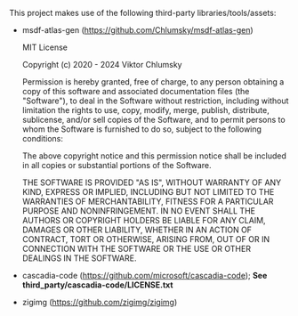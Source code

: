 This project makes use of the following third-party libraries/tools/assets:
- msdf-atlas-gen (https://github.com/Chlumsky/msdf-atlas-gen)
    
    MIT License

    Copyright (c) 2020 - 2024 Viktor Chlumsky

    Permission is hereby granted, free of charge, to any person obtaining a copy
    of this software and associated documentation files (the "Software"), to deal
    in the Software without restriction, including without limitation the rights
    to use, copy, modify, merge, publish, distribute, sublicense, and/or sell
    copies of the Software, and to permit persons to whom the Software is
    furnished to do so, subject to the following conditions:

    The above copyright notice and this permission notice shall be included in all
    copies or substantial portions of the Software.

    THE SOFTWARE IS PROVIDED "AS IS", WITHOUT WARRANTY OF ANY KIND, EXPRESS OR
    IMPLIED, INCLUDING BUT NOT LIMITED TO THE WARRANTIES OF MERCHANTABILITY,
    FITNESS FOR A PARTICULAR PURPOSE AND NONINFRINGEMENT. IN NO EVENT SHALL THE
    AUTHORS OR COPYRIGHT HOLDERS BE LIABLE FOR ANY CLAIM, DAMAGES OR OTHER
    LIABILITY, WHETHER IN AN ACTION OF CONTRACT, TORT OR OTHERWISE, ARISING FROM,
    OUT OF OR IN CONNECTION WITH THE SOFTWARE OR THE USE OR OTHER DEALINGS IN THE
    SOFTWARE.
- cascadia-code (https://github.com/microsoft/cascadia-code); **See third_party/cascadia-code/LICENSE.txt**
- zigimg (https://github.com/zigimg/zigimg)
